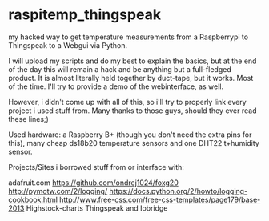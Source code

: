 # raspitemp_thingspeak
my hacked way to get temperature measurements from a Raspberrypi to Thingspeak to a Webgui via Python.

I will upload my scripts and do my best to explain the basics, but at the end of the day this will remain a hack and be anything but a full-fledged product. It is almost literally held together by duct-tape, but it works. Most of the time.
I'll try to provide a demo of the webinterface, as well.

However, i didn't come up with all of this, so i'll try to properly link every project i used stuff from. Many thanks to those guys, should they ever read these lines;)

Used hardware: a Raspberry B+ (though you don't need the extra pins for this), many cheap ds18b20 temperature sensors and one DHT22 t+humidity sensor.


Projects/Sites i borrowed stuff from or interface with:

adafruit.com
https://github.com/ondrej1024/foxg20
http://pymotw.com/2/logging/
https://docs.python.org/2/howto/logging-cookbook.html
http://www.free-css.com/free-css-templates/page179/base-2013
Highstock-charts
Thingspeak and Iobridge
